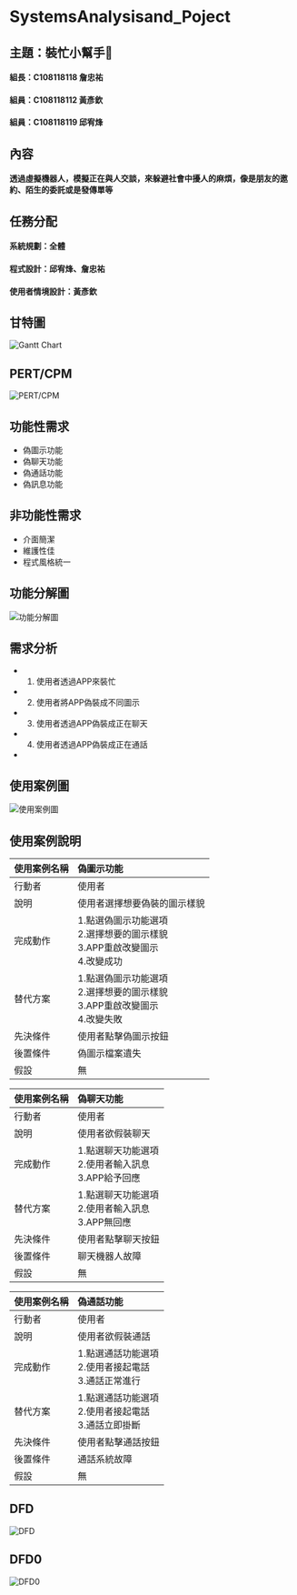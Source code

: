 # SystemsAnalysisand_Poject

## 主題：裝忙小幫手:robot:
#### 組長：C108118118 詹忠祐
#### 組員：C108118112 黃彥欽
#### 組員：C108118119 邱宥烽

## 內容
#### 透過虛擬機器人，模擬正在與人交談，來躲避社會中擾人的麻煩，像是朋友的邀約、陌生的委託或是發傳單等

## 任務分配
#### 系統規劃：全體
#### 程式設計：邱宥烽、詹忠祐
#### 使用者情境設計：黃彥欽

## 甘特圖
![Gantt Chart](https://raw.githubusercontent.com/m0001123/SystemsAnalysisand_Poject/main/Gantt%20Chart.png)
## PERT/CPM
![PERT/CPM](https://i.imgur.com/DiPLuaD.jpg)

## 功能性需求
* 偽圖示功能
* 偽聊天功能
* 偽通話功能
* 偽訊息功能

## 非功能性需求
* 介面簡潔
* 維護性佳
* 程式風格統一

## 功能分解圖
![功能分解圖](https://github.com/m0001123/SystemsAnalysisand_Poject/blob/main/%E7%B3%BB%E7%B5%B1%E5%88%86%E6%9E%90%E8%88%87%E8%A8%AD%E8%A8%88%E5%B0%88%E6%A1%88%E5%8A%9F%E8%83%BD%E5%88%86%E8%A7%A3%E5%9C%96.jpg?raw=true)

## 需求分析
* 1. 使用者透過APP來裝忙
* 2. 使用者將APP偽裝成不同圖示
* 3. 使用者透過APP偽裝成正在聊天
* 4. 使用者透過APP偽裝成正在通話
*  

## 使用案例圖
![使用案例圖](https://github.com/m0001123/SystemsAnalysisand_Poject/blob/main/%E7%B3%BB%E7%B5%B1%E5%88%86%E6%9E%90%E8%88%87%E8%A8%AD%E8%A8%88%E5%B0%88%E6%A1%88%E4%BD%BF%E7%94%A8%E6%A1%88%E4%BE%8B%E5%9C%96.jpg?raw=true)

## 使用案例說明
|使用案例名稱|偽圖示功能|
|:---|:---|
|行動者|使用者|
|說明|使用者選擇想要偽裝的圖示樣貌|
|完成動作|1.點選偽圖示功能選項</br>2.選擇想要的圖示樣貌</br>3.APP重啟改變圖示</br>4.改變成功|
|替代方案|1.點選偽圖示功能選項</br>2.選擇想要的圖示樣貌</br>3.APP重啟改變圖示</br>4.改變失敗|
|先決條件|使用者點擊偽圖示按鈕|
|後置條件|偽圖示檔案遺失|
|假設|無|

|使用案例名稱|偽聊天功能|
|:---|:---|
|行動者|使用者|
|說明|使用者欲假裝聊天|
|完成動作|1.點選聊天功能選項</br>2.使用者輸入訊息</br>3.APP給予回應|
|替代方案|1.點選聊天功能選項</br>2.使用者輸入訊息</br>3.APP無回應|
|先決條件|使用者點擊聊天按鈕|
|後置條件|聊天機器人故障|
|假設|無|

|使用案例名稱|偽通話功能|
|:---|:---|
|行動者|使用者|
|說明|使用者欲假裝通話|
|完成動作|1.點選通話功能選項</br>2.使用者接起電話</br>3.通話正常進行|
|替代方案|1.點選通話功能選項</br>2.使用者接起電話</br>3.通話立即掛斷|
|先決條件|使用者點擊通話按鈕|
|後置條件|通話系統故障|
|假設|無|

## DFD
![DFD](https://raw.githubusercontent.com/m0001123/SystemsAnalysisand_Poject/main/DFD.jpg)

## DFD0
![DFD0](https://raw.githubusercontent.com/m0001123/SystemsAnalysisand_Poject/main/DFD0.jpg)
